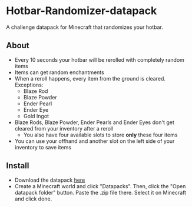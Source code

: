 # Hotbar-Randomizer-datapack

A challenge datapack for Minecraft that randomizes your hotbar.


## **About**
- Every 10 seconds your hotbar will be rerolled with completely random items
- Items can get random enchantments
- When a reroll happens, every item from the ground is cleared. Exceptions:
  - Blaze Rod
  - Blaze Powder
  - Ender Pearl
  - Ender Eye
  - Gold Ingot
- Blaze Rods, Blaze Powder, Ender Pearls and Ender Eyes don't get cleared from your inventory after a reroll
  - You also have four available slots to store **only** these four items
- You can use your offhand and another slot on the left side of your inventory to save items


## **Install**
- Download the datapack [here](https://github.com/Shaaaaaaaaaron/Hotbar-Randomizer-datapack/releases)
- Create a Minecraft world and click "Datapacks". Then, click the "Open datapack folder" button. Paste the .zip file there. Select it on Minecraft and click done.
